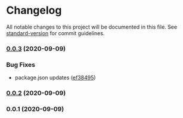 # Changelog

All notable changes to this project will be documented in this file. See [standard-version](https://github.com/conventional-changelog/standard-version) for commit guidelines.

### [0.0.3](https://github.com/6fold/fast-postgres-date-parser/compare/v0.0.2...v0.0.3) (2020-09-09)


### Bug Fixes

* package.json updates ([ef38495](https://github.com/6fold/fast-postgres-date-parser/commit/ef38495735ce9490129989d042c48a3b9f2b6df4))

### [0.0.2](https://github.com/6fold/fast-postgres-date-parser/compare/v0.0.1...v0.0.2) (2020-09-09)

### 0.0.1 (2020-09-09)
